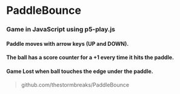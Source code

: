 # PaddleBounce

### Game in JavaScript using p5-play.js


#### Paddle moves with arrow keys (UP and DOWN).
#### The ball has a score counter for a +1 every time it hits the paddle.
#### Game Lost when ball touches the edge under the paddle.

> github.com/thestormbreaks/PaddleBounce